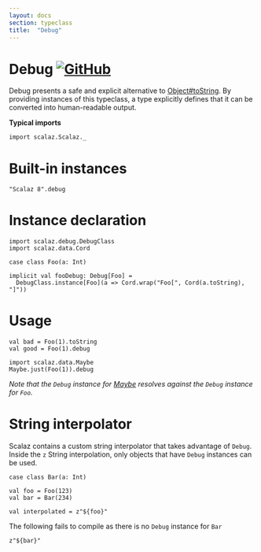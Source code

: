 ```yaml
---
layout: docs
section: typeclass
title:  "Debug"
---
```


# Debug [![GitHub](../img/github.png)](https://github.com/scalaz/scalaz/blob/series/8.0.x/base/shared/src/main/scala/scalaz/debug/debug.scala)

Debug presents a safe and explicit alternative to [Object#toString](https://docs.oracle.com/javase/8/docs/api/java/lang/Object.html#toString--).
By providing instances of this typeclass, a type explicitly defines that it can be converted into human-readable output.

**Typical imports**

```tut:silent
import scalaz.Scalaz._
```

# Built-in instances

```tut
"Scalaz 8".debug
```

# Instance declaration

```tut
import scalaz.debug.DebugClass
import scalaz.data.Cord

case class Foo(a: Int)

implicit val fooDebug: Debug[Foo] =
  DebugClass.instance[Foo](a => Cord.wrap("Foo[", Cord(a.toString), "]"))
```

# Usage

```tut
val bad = Foo(1).toString
val good = Foo(1).debug

import scalaz.data.Maybe
Maybe.just(Foo(1)).debug
```

*Note that the `Debug` instance for [Maybe](../data/Maybe.html) resolves against the `Debug` instance for `Foo`.*

# String interpolator

Scalaz contains a custom string interpolator that takes advantage of `Debug`.
Inside the `z` String interpolation, only objects that have `Debug` instances can be used.

```tut
case class Bar(a: Int)

val foo = Foo(123)
val bar = Bar(234)

val interpolated = z"${foo}"
```

The following fails to compile as there is no `Debug` instance for `Bar`

```tut:fail
z"${bar}"
```
